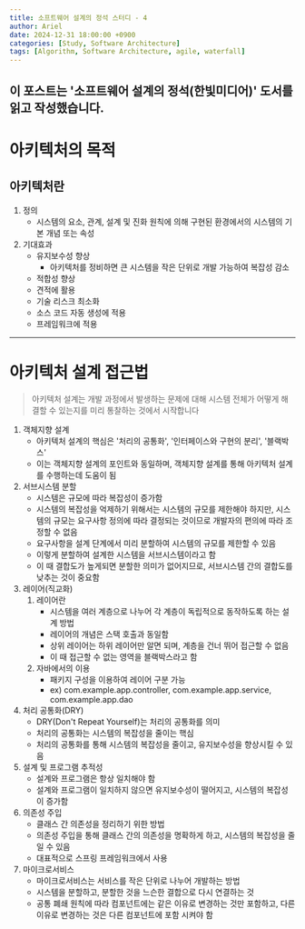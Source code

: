 ```yaml
---
title: 소프트웨어 설계의 정석 스터디 - 4
author: Ariel
date: 2024-12-31 18:00:00 +0900
categories: [Study, Software Architecture]
tags: [Algorithm, Software Architecture, agile, waterfall]
---
```

이 포스트는 '소프트웨어 설계의 정석(한빛미디어)' 도서를 읽고 작성했습니다.
---

# 아키텍처의 목적

## 아키텍처란
1. 정의 
   * 시스템의 요소, 관계, 설계 및 진화 원칙에 의해 구현된 환경에서의 시스템의 기본 개념 또는 속성
2. 기대효과
   * 유지보수성 향상
     * 아키텍처를 정비하면 큰 시스템을 작은 단위로 개발 가능하여 복잡성 감소
   * 적합성 향상
   * 견적에 활용
   * 기술 리스크 최소화
   * 소스 코드 자동 생성에 적용
   * 프레임워크에 적용


---

# 아키텍처 설계 접근법

> 아키텍처 설계는 개발 과정에서 발생하는 문제에 대해 시스템 전체가 어떻게 해결할 수 있는지를 미리 통찰하는 것에서 시작합니다

1. 객체지향 설계
   * 아키텍처 설계의 핵심은 '처리의 공통화', '인터페이스와 구현의 분리', '블랙박스'
   * 이는 객체지향 설계의 포인트와 동일하며, 객체지향 설계를 통해 아키텍처 설계를 수행하는데 도움이 됨
2. 서브시스템 분할
   * 시스템은 규모에 따라 복잡성이 증가함
   * 시스템의 복잡성을 억제하기 위해서는 시스템의 규모를 제한해야 하지만, 시스템의 규모는 요구사항 정의에 따라 결정되는 것이므로 개발자의 편의에 따라 조정할 수 없음
   * 요구사항을 설계 단계에서 미리 분할하여 시스템의 규모를 제한할 수 있음
   * 이렇게 분할하여 설계한 시스템을 서브시스템이라고 함
   * 이 때 결합도가 높게되면 분할한 의미가 없어지므로, 서브시스템 간의 결합도를 낮추는 것이 중요함
3. 레이어(직교화)
   1. 레이어란
      * 시스템을 여러 계층으로 나누어 각 계층이 독립적으로 동작하도록 하는 설계 방법
      * 레이어의 개념은 스택 호출과 동일함
      * 상위 레이어는 하위 레이어만 알면 되며, 계층을 건너 뛰어 접근할 수 없음
      * 이 때 접근할 수 없는 영역을 블랙박스라고 함
   2. 자바에서의 이용
      * 패키지 구성을 이용하여 레이어 구분 가능
      * ex) com.example.app.controller, com.example.app.service, com.example.app.dao
4. 처리 공통화(DRY)
   * DRY(Don't Repeat Yourself)는 처리의 공통화를 의미
   * 처리의 공통화는 시스템의 복잡성을 줄이는 핵심
   * 처리의 공통화를 통해 시스템의 복잡성을 줄이고, 유지보수성을 향상시킬 수 있음
5. 설계 및 프로그램 추적성
   * 설계와 프로그램은 항상 일치해야 함
   * 설계와 프로그램이 일치하지 않으면 유지보수성이 떨어지고, 시스템의 복잡성이 증가함
6. 의존성 주입
   * 클래스 간 의존성을 정리하기 위한 방법
   * 의존성 주입을 통해 클래스 간의 의존성을 명확하게 하고, 시스템의 복잡성을 줄일 수 있음
   * 대표적으로 스프링 프레임워크에서 사용
7. 마이크로서비스
   * 마이크로서비스는 서비스를 작은 단위로 나누어 개발하는 방법
   * 시스템을 분할하고, 분할한 것을 느슨한 결합으로 다시 연결하는 것
   * 공통 폐쇄 원칙에 따라 컴포넌트에는 같은 이유로 변경하는 것만 포함하고, 다른 이유로 변경하는 것은 다른 컴포넌트에 포함 시켜야 함
